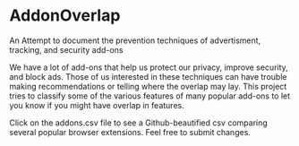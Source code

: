 # AddonOverlap
An Attempt to document the prevention techniques of advertisment, tracking, and security add-ons

We have a lot of add-ons that help us protect our privacy, improve security, and block ads.  Those of us interested in these techniques can have trouble making recommendations or telling where the overlap may lay.
This project tries to classify some of the various features of many popular add-ons to let you know if you might have overlap in features.

Click on the addons.csv file to see a Github-beautified csv comparing several popular browser extensions.  Feel free to submit changes.

